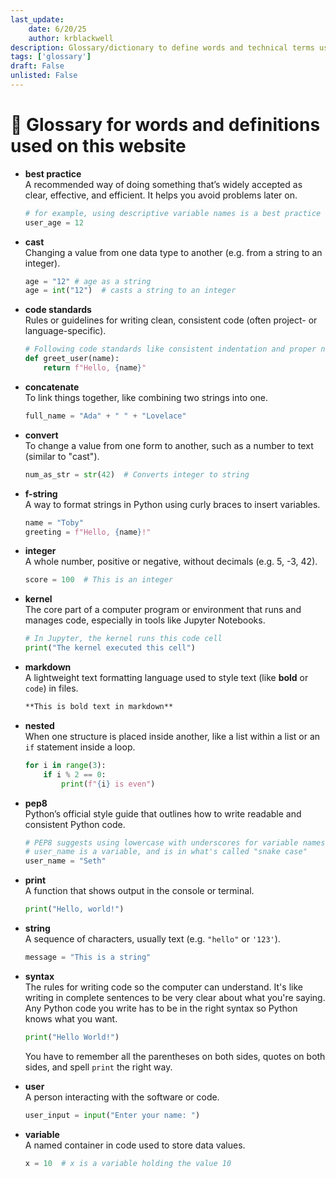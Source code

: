 ```yaml
---
last_update:
    date: 6/20/25
    author: krblackwell
description: Glossary/dictionary to define words and technical terms used on the site. 
tags: ['glossary']
draft: False
unlisted: False
---
```


# 📘 Glossary for words and definitions used on this website

- **best practice** \
  A recommended way of doing something that’s widely accepted as clear, effective, and efficient. It helps you avoid problems later on.
  
  ```python
  # for example, using descriptive variable names is a best practice
  user_age = 12
  ```
- **cast**\
  Changing a value from one data type to another (e.g. from a string to an integer).

  ```python
  age = "12" # age as a string
  age = int("12")  # casts a string to an integer
  ```

- **code standards**\
  Rules or guidelines for writing clean, consistent code (often project- or language-specific).

  ```python
  # Following code standards like consistent indentation and proper naming
  def greet_user(name):
      return f"Hello, {name}"
  ```

- **concatenate**\
  To link things together, like combining two strings into one.

  ```python
  full_name = "Ada" + " " + "Lovelace"
  ```

- **convert**\
  To change a value from one form to another, such as a number to text (similar to "cast").

  ```python
  num_as_str = str(42)  # Converts integer to string
  ```

- **f-string**\
  A way to format strings in Python using curly braces to insert variables.

  ```python
  name = "Toby"
  greeting = f"Hello, {name}!"
  ```

- **integer**\
  A whole number, positive or negative, without decimals (e.g. 5, -3, 42).

  ```python
  score = 100  # This is an integer
  ```

- **kernel**\
  The core part of a computer program or environment that runs and manages code, especially in tools like Jupyter Notebooks.

  ```python
  # In Jupyter, the kernel runs this code cell
  print("The kernel executed this cell")
  ```

- **markdown**\
  A lightweight text formatting language used to style text (like **bold** or `code`) in files.

  ```markdown
  **This is bold text in markdown**
  ```

- **nested**\
  When one structure is placed inside another, like a list within a list or an `if` statement inside a loop.

  ```python
  for i in range(3):
      if i % 2 == 0:
          print(f"{i} is even")
  ```

- **pep8**\
  Python’s official style guide that outlines how to write readable and consistent Python code.

  ```python
  # PEP8 suggests using lowercase with underscores for variable names
  # user_name is a variable, and is in what's called "snake case"
  user_name = "Seth"
  ```

- **print**\
  A function that shows output in the console or terminal.

  ```python
  print("Hello, world!")
  ```

- **string**\
  A sequence of characters, usually text (e.g. `"hello"` or `'123'`).

  ```python
  message = "This is a string"
  ```

- **syntax**\
  The rules for writing code so the computer can understand. It's like writing in complete sentences to be very clear about what you're saying.\
  Any Python code you write has to be in the right syntax so Python knows what you want.
  
  ```python
  print("Hello World!")
  ```
  
  You have to remember all the parentheses on both sides, quotes on both sides, and spell `print` the right way.

- **user**\
  A person interacting with the software or code.

  ```python
  user_input = input("Enter your name: ")
  ```

- **variable**\
  A named container in code used to store data values.

  ```python
  x = 10  # x is a variable holding the value 10
  ```
  
